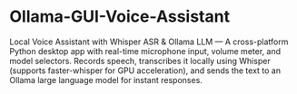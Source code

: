 # Ollama-GUI-Voice-Assistant
Local Voice Assistant with Whisper ASR &amp; Ollama LLM — A cross-platform Python desktop app with real-time microphone input, volume meter, and model selectors. Records speech, transcribes it locally using Whisper (supports faster-whisper for GPU acceleration), and sends the text to an Ollama large language model for instant responses.
